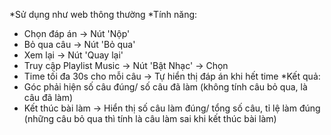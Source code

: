 *Sử dụng như web thông thường
*Tính năng:
- Chọn đáp án -> Nút 'Nộp'
- Bỏ qua câu -> Nút 'Bỏ qua'
- Xem lại -> Nút 'Quay lại'
- Truy cập Playlist Music -> Nút 'Bật Nhạc' -> Chọn
- Time tối đa 30s cho mỗi câu -> Tự hiển thị đáp án khi hết time
*Kết quả:
- Góc phải hiện số câu đúng/ số câu đã làm (không tính câu bỏ qua, là câu đã làm)
- Kết thúc bài làm -> Hiển thị số câu làm đúng/ tổng số câu, tỉ lệ làm đúng (những câu bỏ qua thì tính là câu làm sai khi kết thúc bài làm)
